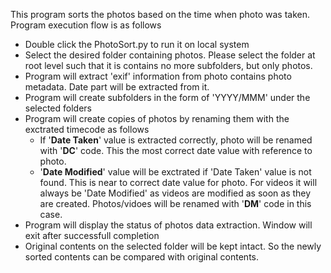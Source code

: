 This program sorts the photos based on the time when photo was taken.
Program execution flow is as follows
 - Double click the PhotoSort.py to run it on local system
 - Select the desired folder containing photos. Please select the folder at root level such that it is contains no more subfolders, but only photos.
 - Program will extract 'exif' information from photo contains photo metadata. Date part will be extracted from it.
 - Program will create subfolders in the form of 'YYYY/MMM' under the selected folders
 - Program will create copies of photos by renaming them with the exctrated timecode as follows
   - If '**Date Taken**' value is extracted correctly, photo will be renamed with '**DC**' code. This the most correct date value with reference to photo.
   - '**Date Modified**' value will be exctrated if 'Date Taken' value is not found. This is near to correct date value for photo. For videos it will always be 'Date Modified' as videos are modified as soon as they are created. Photos/vidoes will be renamed with '**DM**' code in this case.
 - Program will display the status of photos data extraction. Window will exit after successfull completion
 - Original contents on the selected folder will be kept intact. So the newly sorted contents can be compared with original contents.
    
